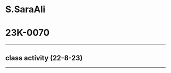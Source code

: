 # S.SaraAli
# 23K-0070
___________________________________________________
## class activity (22-8-23)
____________________________________________________
 
